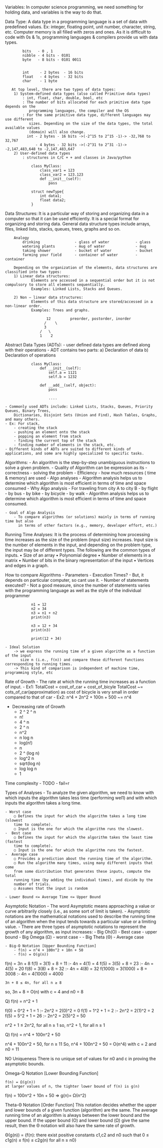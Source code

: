 Variables: In computer science programming, we need something for holding data, and variables
is the way to do that.

Data Type: A data type in a programming language is a set of data with predefined values.
Ex: integer, floating point, unit number, character, string, etc.
Computer memory is all filled with zeros and ones.
As it is difficult to code with 0s & 1s, programming languages & compilers provide
us with data types.

    		bits   - 0 , 1
    		nibble - 4 bits - 0101
    		byte   - 8 bits - 0101 0011


    		int     - 2 bytes  - 16 bits
    		float   - 4 bytes  - 32 bits
    		char    - 1 byte

       At top level, there are two types of data types:
    	1) System-defined data types (also called Primitive data types)
    		: int, float, char, double, bool, etc
    		: The number of bits allocated for each primitive data type depends on the
    		   programming languages, the compiler and the OS
    		: For the same primitive data type, different languages may use different
    		   sizes. Depending on the size of the data types, the total available values
    		   (domain) will also change.
    		  int - 2 bytes - 16 bits ->(-2^15 to 2^15 -1)-> -32,768 to 32,767
    			  - 4 bytes - 32 bits ->(-2^31 to 2^31 -1)-> -2,147,483,648 to -2,147,483,647
    	2) User-defined data types
    		: structures in C/C + + and classes in Java/python

    			class MyClass:
    				class_var1 = 123
    				class_var2 = 123.123
    				def __init__(self):
    					pass

    			struct newType{
    				int data1;
    				float data2;
    			}

Data Structures:
It is a particular way of storing and organizing data in a computer so that it can
be used efficiently.
It is a special format for organizing and storing data.
General data structure types include arrays, files, linked lists, stacks, queues,
trees, graphs and so on.

        Analogy
            drinking                - glass of water            - glass
            watering plants         - mug of water              - mug
            taking shower           - bucket of water           - bucket
            farming your field      - container of water        - container

        Depending on the organization of the elements, data structures are classified into two types:
        1) Linear data structures:
                Elements are accessed in a sequential order but it is not compulsory to store all elements sequentially.
                Examples: Linked Lists, Stacks and Queues.

        2) Non – linear data structures:
                Elements of this data structure are stored/accessed in a non-linear order.
                Examples: Trees and graphs.

                       12         preorder, postorder, inorder
                      /    \
                      3
                    /   \
                    1    2

Abstract Data Types (ADTs): - user defined data types are defined along with their operations - ADT contains two parts:
a) Declaration of data
b) Declaration of operations

                class MyClass:
                    def __init__(self):
                        self.a = 1121
                        self.b = 1232

                    def __add__(self, object):
                        pass

                        ....

    - Commonly used ADTs include: Linked Lists, Stacks, Queues, Priority Queues, Binary Trees,
        Dictionaries, Disjoint Sets (Union and Find), Hash Tables, Graphs, and many others.
    - Ex: For stack,
        - creating the stack
        - pushing an element onto the stack
        - popping an element from stack
        - finding the current top of the stack
        - finding number of elements in the stack, etc.
    - Different kinds of ADTs are suited to different kinds of applications, and some are highly specialized to specific tasks.

Algorithms: - An algorithm is the step-by-step unambiguous instructions to solve a given problem. - Quality of Algorithm can be expression as its - correctness - solving the problem - Efficiency - how much resources ( time & memory) are used - Algo analyses - Algorithm analysis helps us to determine which algorithm is most efficient in terms of time and space consumed - Why Algo analysis - For traveling from city A to city B - by flight - by bus - by bike - by bicycle - by walk - Algorithm analysis helps us to determine which algorithm is most efficient in terms of time and space consumed.

    - Goal of Algo Analysis
        - To compare algorithms (or solutions) mainly in terms of running time but also
          in terms of other factors (e.g., memory, developer effort, etc.)

Running Time Analyses:
It is the process of determining how processing time increases as the size of the problem (input size) increases.
Input size is the number of elements in the input, and depending on the problem type, the input may be of different types.
The following are the common types of inputs.
• Size of an array
• Polynomial degree
• Number of elements in a matrix
• Number of bits in the binary representation of the input
• Vertices and edges in a graph.

How to compare Algorithms - Parameters - Execution Times? - But, it depends on particular computer, so cant use it. - Number of statements executed? - Not a good measure, since the number of statements varies with the programming language as well as the style of the individual programmer

    			n1 = 12
    			n2 = 34
    			n3 = n1 + n2
    			print(n3)

    			n3 = 12 + 34
    			print(n3)

    			print(12 + 34)

    - Ideal Solution
    	-> we express the running time of a given algorithm as a function of the input
    	   size n (i.e., f(n)) and compare these different functions corresponding to running times.
    	-> This kind of comparison is independent of machine time, programming style, etc

Rate of Growth - The rate at which the running time increases as a function of input. - Ex1:
TotalCost = cost_of_car + cost_of_bicyle
TotalCost ~= cots_of_car(approximation)
as cost of bicycle is very small in order compared to that of car - Ex2:
n^4 + 2n^2 + 100n + 500 ~= n^4

- Decreasing rate of Growth
  - 2 ^ 2 ^ n
  - n!
  - 4 ^ n
  - 2 ^ n
  - n^2
  - n log n
  - log(n!)
  - n
  - 2 ^ (log n)
  - log^2 n
  - sqrt(log n)
  - log log n
  - 1

Time complexity - TODO - fail=r

Types of Analyses - To analyze the given algorithm, we need to know with which inputs the algorithm takes less time (performing wel1) and with which inputs the algorithm takes a long time.

    - Worst case
        ○ Defines the input for which the algorithm takes a long time (slowest
        time to complete).
        ○ Input is the one for which the algorithm runs the slowest.
    -  Best case
        ○ Defines the input for which the algorithm takes the least time (fastest
        time to complete).
        ○ Input is the one for which the algorithm runs the fastest.
    -  Average case
        ○ Provides a prediction about the running time of the algorithm.
        ○ Run the algorithm many times, using many different inputs that come
        from some distribution that generates these inputs, compute the total
        running time (by adding the individual times), and divide by the
        number of trials.
        ○ Assumes that the input is random

    - Lower Bound <= Average Time <= Upper Bound

Asymptotic Notation - The word Asymptotic means approaching a value or curve arbitrarily closely
(i.e., as some sort of limit is taken). - Asymptotic notations are the mathematical notations used to describe the running time of an algorithm when the input tends towards a particular value or a limiting value. - There are three types of asymptotic notations to represent the growth of any
algorithm, as input increases: - Big Oh(O) - Best case - upper bound - Big Omega (Ω) - worst case - - Big Theta (Θ) - Average case

    - Big-O Notation [Upper Bounding Function]
        - f(n) = n^4 + 100n^2 + 10n + 50
        - f(n) = O(g(n))

f(n) = 3n + 8
f(1) = 3(1) + 8 = 11 :- 4n = 4(1) = 4
f(5) = 3(5) + 8 = 23 :- 4n = 4(5) = 20
f(8) = 3(8) + 8 = 32 :- 4n = 4(8) = 32
f(1000) = 3(1000) + 8 = 3008 :- 4n = 4(1000) = 4000

    3n + 8 ≤ 4n, for all n ≥ 8

so, 3n + 8 = O(n) with c = 4 and n0 = 8

Q) f(n) = n^2 + 1

f(0) = 0^2 + 1 = 1 :- 2n^2 = 2(0)^2 = 0
f(1) = 1^2 + 1 = 2 :- 2n^2 = 2(1)^2 = 2
f(5) = 5^2 + 1 = 26 :- 2n^2 = 2(5)^2 = 50

n^2 + 1 ≤ 2n^2, for all n ≥ 1
so, n^2 + 1, for all n ≥ 1

Q) f(n) = n^4 + 100n^2 + 50

n^4 + 100n^2 + 50, for n ≥ 11
So, n^4 + 100n^2 + 50 = O(n^4) with c = 2 and n0 = 11

NO Uniqueness
There is no unique set of values for n0 and c in proving the asymptotic bounds.

Omega-Q Notation [Lower Bounding Function]

    f(n) = Ω(g(n))
    at larger values of n, the tighter lower bound of f(n) is g(n)

f(n) = 100n^2 + 10n + 50 => g(n)= Ω(n^2)

Theta-Θ Notation [Order Function]
This notation decides whether the upper and lower bounds of a given function (algorithm) are the same. The average running time of an algorithm is always between the lower bound and the upper bound. If the upper bound (O) and lower bound (Ω) give the same result, then the Θ notation will also have the same rate of growth.

Θ(g(n)) = {f(n): there exist positive constants c1,c2 and n0 such that
0 ≤ c1g(n) ≤ f(n) ≤ c2g(n) for all n ≥ n0}

